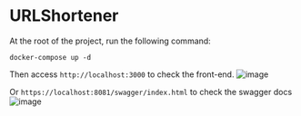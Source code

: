 # URLShortener

At the root of the project, run the following command:
```
docker-compose up -d
```

Then access ```http://localhost:3000``` to check the front-end.
![image](https://github.com/user-attachments/assets/2e8529f2-bbcc-4264-a679-760865c5cc0d)

Or ```https://localhost:8081/swagger/index.html``` to check the swagger docs
![image](https://github.com/user-attachments/assets/57eaf5a2-49ac-4198-97e4-4f78d006fcd5)
